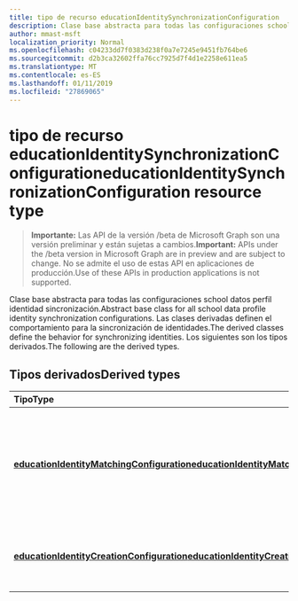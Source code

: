```yaml
---
title: tipo de recurso educationIdentitySynchronizationConfiguration
description: Clase base abstracta para todas las configuraciones school datos perfil identidad sincronización. Las clases derivadas definen el comportamiento para la sincronización de identidades. Los siguientes son los tipos derivados.
author: mmast-msft
localization_priority: Normal
ms.openlocfilehash: c04233dd7f0383d238f0a7e7245e9451fb764be6
ms.sourcegitcommit: d2b3ca32602ffa76cc7925d7f4d1e2258e611ea5
ms.translationtype: MT
ms.contentlocale: es-ES
ms.lasthandoff: 01/11/2019
ms.locfileid: "27869065"
---
```

# <a name="educationidentitysynchronizationconfiguration-resource-type"></a><span data-ttu-id="30407-105">tipo de recurso educationIdentitySynchronizationConfiguration</span><span class="sxs-lookup"><span data-stu-id="30407-105">educationIdentitySynchronizationConfiguration resource type</span></span>

> <span data-ttu-id="30407-106">**Importante:** Las API de la versión /beta de Microsoft Graph son una versión preliminar y están sujetas a cambios.</span><span class="sxs-lookup"><span data-stu-id="30407-106">**Important:** APIs under the /beta version in Microsoft Graph are in preview and are subject to change.</span></span> <span data-ttu-id="30407-107">No se admite el uso de estas API en aplicaciones de producción.</span><span class="sxs-lookup"><span data-stu-id="30407-107">Use of these APIs in production applications is not supported.</span></span>

<span data-ttu-id="30407-108">Clase base abstracta para todas las configuraciones school datos perfil identidad sincronización.</span><span class="sxs-lookup"><span data-stu-id="30407-108">Abstract base class for all school data profile identity synchronization configurations.</span></span> <span data-ttu-id="30407-109">Las clases derivadas definen el comportamiento para la sincronización de identidades.</span><span class="sxs-lookup"><span data-stu-id="30407-109">The derived classes define the behavior for synchronizing identities.</span></span> <span data-ttu-id="30407-110">Los siguientes son los tipos derivados.</span><span class="sxs-lookup"><span data-stu-id="30407-110">The following are the derived types.</span></span>

## <a name="derived-types"></a><span data-ttu-id="30407-111">Tipos derivados</span><span class="sxs-lookup"><span data-stu-id="30407-111">Derived types</span></span>
| <span data-ttu-id="30407-112">Tipo</span><span class="sxs-lookup"><span data-stu-id="30407-112">Type</span></span> | <span data-ttu-id="30407-113">Description</span><span class="sxs-lookup"><span data-stu-id="30407-113">Description</span></span> | 
|:-|:-|
| [<span data-ttu-id="30407-114">**educationIdentityMatchingConfiguration**</span><span class="sxs-lookup"><span data-stu-id="30407-114">**educationIdentityMatchingConfiguration**</span></span>](educationidentitymatchingconfiguration.md) | <span data-ttu-id="30407-115">Use este tipo para que coincida con las cuentas de usuario existentes en Azure Active Directory (AD Azure).</span><span class="sxs-lookup"><span data-stu-id="30407-115">Use this type to match existing user accounts in Azure Active Directory (Azure AD).</span></span> |
| [<span data-ttu-id="30407-116">**educationIdentityCreationConfiguration**</span><span class="sxs-lookup"><span data-stu-id="30407-116">**educationIdentityCreationConfiguration**</span></span>](educationidentitycreationconfiguration.md) | <span data-ttu-id="30407-117">Use este tipo para crear nuevas cuentas de usuario en Azure AD.</span><span class="sxs-lookup"><span data-stu-id="30407-117">Use this type to create new user accounts in Azure AD.</span></span> |
